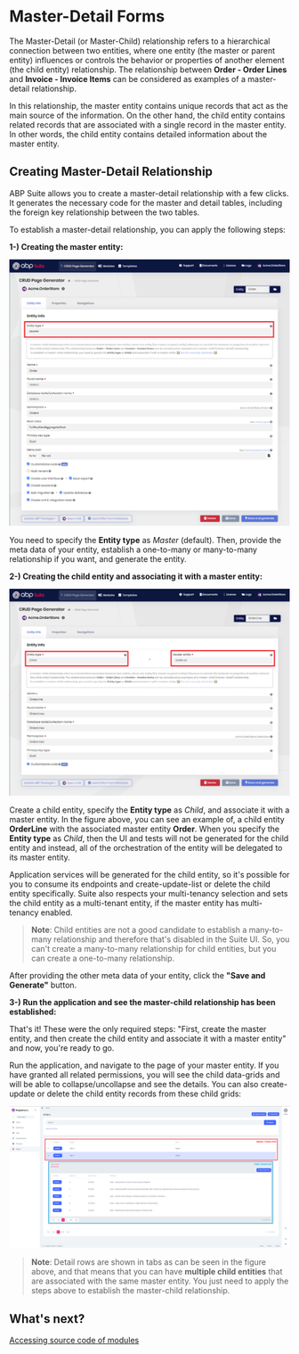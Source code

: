 # Master-Detail Forms

The Master-Detail (or Master-Child) relationship refers to a hierarchical connection between two entities, where one entity (the master or parent entity) influences or controls the behavior or properties of another element (the child entity) relationship. The relationship between **Order - Order Lines** and **Invoice - Invoice Items** can be considered as examples of a master-detail relationship.

In this relationship, the master entity contains unique records that act as the main source of the information. On the other hand, the child entity contains related records that are associated with a single record in the master entity. In other words, the child entity contains detailed information about the master entity.

## Creating Master-Detail Relationship

ABP Suite allows you to create a master-detail relationship with a few clicks. It generates the necessary code for the master and detail tables, including the foreign key relationship between the two tables.

To establish a master-detail relationship, you can apply the following steps:

**1-) Creating the master entity:** 

![](../images/suite-master-entity.png)

You need to specify the **Entity type** as _Master_ (default). Then, provide the meta data of your entity, establish a one-to-many or many-to-many relationship if you want, and generate the entity.

**2-) Creating the child entity and associating it with a master entity:** 

![](../images/suite-child-entity.png)

Create a child entity, specify the **Entity type** as _Child_, and associate it with a master entity. In the figure above, you can see an example of, a child entity **OrderLine** with the associated master entity **Order**. When you specify the **Entity type** as _Child_, then the UI and tests will not be generated for the child entity and instead, all of the orchestration of the entity will be delegated to its master entity.

Application services will be generated for the child entity, so it's possible for you to consume its endpoints and create-update-list or delete the child entity specifically. Suite also respects your multi-tenancy selection and sets the child entity as a multi-tenant entity, if the master entity has multi-tenancy enabled.

> **Note**: Child entities are not a good candidate to establish a many-to-many relationship and therefore that's disabled in the Suite UI. So, you can't create a many-to-many relationship for child entities, but you can create a one-to-many relationship.

After providing the other meta data of your entity, click the **"Save and Generate"** button.

**3-) Run the application and see the master-child relationship has been established:**

That's it! These were the only required steps: "First, create the master entity, and then create the child entity and associate it with a master entity" and now, you're ready to go. 

Run the application, and navigate to the page of your master entity. If you have granted all related permissions, you will see the child data-grids and will be able to collapse/uncollapse and see the details. You can also create-update or delete the child entity records from these child grids:

![](../images/suite-master-child-datagrid.png)

> **Note**: Detail rows are shown in tabs as can be seen in the figure above, and that means that you can have **multiple child entities** that are associated with the same master entity. You just need to apply the steps above to establish the master-child relationship.

## What's next?

[Accessing source code of modules](source-code.md)
